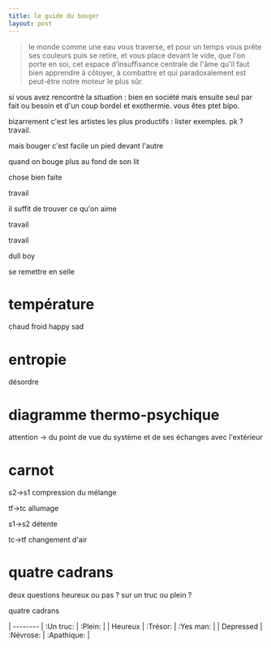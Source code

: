 ```yaml
---
title: le guide du bouger
layout: post
---
```


> le monde comme une eau vous traverse, 
> et pour un temps vous prête ses couleurs puis se retire, 
> et vous place devant le vide, que l'on porte en soi, 
> cet espace d’insuffisance centrale de l'âme qu'il faut bien apprendre à côtoyer, 
> à combattre et qui paradoxalement est peut-être notre moteur le plus sûr.

si vous avez rencontré la situation :
bien en société mais ensuite seul par fait ou besoin
et d'un coup bordel et exothermie.
vous êtes ptet bipo.

bizarrement c'est les artistes les plus productifs :
lister exemples.
pk ? travail.

mais bouger c'est facile un pied devant l'autre

quand on bouge plus au fond de son lit

chose bien faite

travail

il suffit de trouver ce qu'on aime

travail

travail

dull boy

se remettre en selle


# température

chaud froid happy sad

# entropie

désordre

# diagramme thermo-psychique

attention -> du point de vue du système
et de ses échanges avec l'extérieur

# carnot

s2->s1
compression du mélange

tf->tc
allumage

s1->s2
détente

tc->tf
changement d'air

# quatre cadrans

deux questions 
heureux ou pas ?
sur un truc ou plein ?

quatre cadrans

| -------- | :Un truc: | :Plein: |
| Heureux | :Trésor: | :Yes man: |
| Depressed | :Névrose: | :Apathique: |

